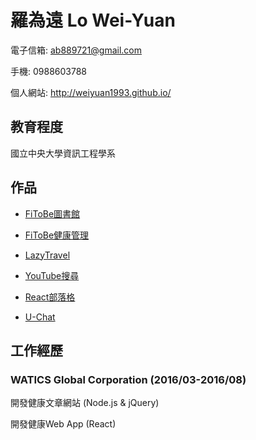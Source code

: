 # 羅為遠 Lo Wei-Yuan

電子信箱: ab889721@gmail.com

手機: 0988603788

個人網站: http://weiyuan1993.github.io/

## 教育程度

國立中央大學資訊工程學系

## 作品

- [FiToBe圖書館](http://www.fitobe.com/blog/zh)

- [FiToBe健康管理](http://www.fitobe.com/wapp)

- [LazyTravel](https://lazytravel.herokuapp.com/)

- [YouTube搜尋](http://www.weiyuan1993.byethost22.com/WebsiteDesign/React-YouTube/)

- [React部落格](https://blog-for-react-redux.herokuapp.com/)

- [U-Chat](http://u-chat-weiyuan.herokuapp.com/)



## 工作經歷

### WATICS Global Corporation (2016/03-2016/08)
開發健康文章網站 (Node.js & jQuery) 

開發健康Web App (React)


